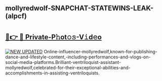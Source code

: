 ## mollyredwolf-SNAPCHAT-STATEWINS-LEAK-(alpcf)


# <h2><a href="https://mediaupload.pro?-20M">🔗👉 🔴 Private-P𝚑ot𝚘𝚜-V𝚒d𝚎o</a></h2>

[![NEW UPDATED](https://i.imgur.com/0qMVB7G.gif)](https://mediaupload.pro?-20M)
Online-influencer-mollyredwolf,known-for-publishing-dance-and-lifestyle-content,-including-performances-and-vlogs-on-social-media-platforms.Brilliant-ventriloquist-assistant-mollyredwolf,celebrated-for-their-exceptional-abilities-and-accomplishments-in-assisting-ventriloquists.  